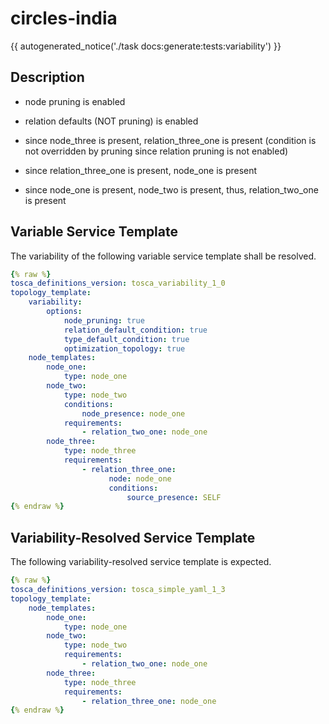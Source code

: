 # circles-india

{{ autogenerated_notice('./task docs:generate:tests:variability') }}

## Description

- node pruning is enabled
- relation defaults (NOT pruning) is enabled

- since node_three is present, relation_three_one is present (condition is not overridden by pruning since relation pruning is not enabled)
- since relation_three_one is present, node_one is present
- since node_one is present, node_two is present, thus, relation_two_one is present


## Variable Service Template

The variability of the following variable service template shall be resolved.

```yaml linenums="1"
{% raw %}
tosca_definitions_version: tosca_variability_1_0
topology_template:
    variability:
        options:
            node_pruning: true
            relation_default_condition: true
            type_default_condition: true
            optimization_topology: true
    node_templates:
        node_one:
            type: node_one
        node_two:
            type: node_two
            conditions:
                node_presence: node_one
            requirements:
                - relation_two_one: node_one
        node_three:
            type: node_three
            requirements:
                - relation_three_one:
                      node: node_one
                      conditions:
                          source_presence: SELF
{% endraw %}
```




## Variability-Resolved Service Template

The following variability-resolved service template is expected.

```yaml linenums="1"
{% raw %}
tosca_definitions_version: tosca_simple_yaml_1_3
topology_template:
    node_templates:
        node_one:
            type: node_one
        node_two:
            type: node_two
            requirements:
                - relation_two_one: node_one
        node_three:
            type: node_three
            requirements:
                - relation_three_one: node_one
{% endraw %}
```

